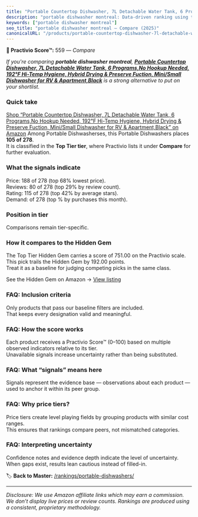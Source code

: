 ```yaml
---
title: "Portable Countertop Dishwasher, 7L Detachable Water Tank, 6 Programs,No Hookup Needed, 192℉ Hi-Temp Hygiene, Hybrid Drying & Preserve Fuction, Mini/Small Dishwasher for RV & Apartment,Black"
description: "portable dishwasher montreal: Data-driven ranking using the Practivio Score™. Positioned by quality, value, demand, findability, momentum."
keywords: ["portable dishwasher montreal"]
seo_title: "portable dishwasher montreal — Compare (2025)"
canonicalURL: "/products/portable-countertop-dishwasher-7l-detachable-water-tank-6-programsno-hookup-needed-192F-hi-temp-hygiene-hybrid-drying-preserve-fuction-minismall-dishwasher-for-rv-apartmentblack-B0D77X93S2/"
---
```


**🛒 Practivio Score™:** 559 — _Compare_


*If you're comparing **portable dishwasher montreal**, **[Portable Countertop Dishwasher, 7L Detachable Water Tank, 6 Programs,No Hookup Needed, 192℉ Hi-Temp Hygiene, Hybrid Drying & Preserve Fuction, Mini/Small Dishwasher for RV & Apartment,Black](https://www.amazon.com/dp/B0D77X93S2?tag=practivio-20)** is a strong alternative to put on your shortlist.*
### Quick take
[Shop “Portable Countertop Dishwasher, 7L Detachable Water Tank, 6 Programs,No Hookup Needed, 192℉ Hi-Temp Hygiene, Hybrid Drying & Preserve Fuction, Mini/Small Dishwasher for RV & Apartment,Black” on Amazon](https://www.amazon.com/dp/B0D77X93S2?tag=practivio-20)
Among Portable Dishwasherses, this Portable Dishwashers places **105 of 278**.  
It is classified in the **Top Tier tier**, where Practivio lists it under **Compare** for further evaluation.

### What the signals indicate
Price: 188 of 278 (top 68% lowest price).  
Reviews: 80 of 278 (top 29% by review count).  
Rating: 115 of 278 (top 42% by average stars).  
Demand:  of 278 (top % by purchases this month).

### Position in tier
Comparisons remain tier-specific.

### How it compares to the Hidden Gem
The Top Tier Hidden Gem carries a score of 751.00 on the Practivio scale.  
This pick trails the Hidden Gem by 192.00 points.  
Treat it as a baseline for judging competing picks in the same class.  

See the Hidden Gem on Amazon → [View listing](https://www.amazon.com/dp/B08N6WV3HX?tag=practivio-20)

### FAQ: Inclusion criteria
Only products that pass our baseline filters are included.  
That keeps every designation valid and meaningful.

### FAQ: How the score works
Each product receives a Practivio Score™ (0–100) based on multiple observed indicators relative to its tier.  
Unavailable signals increase uncertainty rather than being substituted.

### FAQ: What “signals” means here
Signals represent the evidence base — observations about each product — used to anchor it within its peer group.

### FAQ: Why price tiers?
Price tiers create level playing fields by grouping products with similar cost ranges.  
This ensures that rankings compare peers, not mismatched categories.

### FAQ: Interpreting uncertainty
Confidence notes and evidence depth indicate the level of uncertainty.  
When gaps exist, results lean cautious instead of filled-in.

<!-- Missing template for Compare/CompareWithinPriceClass -->


🏷️ **Back to Master:** [/rankings/portable-dishwashers/](/rankings/portable-dishwashers/)

---
_Disclosure: We use Amazon affiliate links which may earn a commission. We don’t display live prices or review counts. Rankings are produced using a consistent, proprietary methodology._
